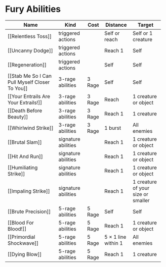 # Fury Abilities

| Name                                       | Kind                | Cost   | Distance            | Target                             |
| ------------------------------------------ | ------------------- | ------ | ------------------- | ---------------------------------- |
| [[Relentless Toss]]                            | triggered actions   |        | Self or reach       | Self or 1 creature                 |
| [[Uncanny Dodge]]                              | triggered actions   |        | Reach 1             | Self                               |
| [[Regeneration]]                               | triggered actions   |        | Self                | Self                               |
| [[Stab Me So I Can Pull Myself Closer To You]] | 3-rage abilities    | 3 Rage | Self                | Self                               |
| [[Your Entrails Are Your Extrails!]]           | 3-rage abilities    | 3 Rage | Reach               | 1 creature or object               |
| [[Death Before Beauty]]                        | 3-rage abilities    | 3 Rage | Reach 1             | 1 creature                         |
| [[Whirlwind Strike]]                           | 3-rage abilities    | 3 Rage | 1 burst             | All enemies                        |
| [[Brutal Slam]]                                | signature abilities |        | Reach 1             | 1 creature or object               |
| [[Hit And Run]]                                | signature abilities |        | Reach 1             | 1 creature or object               |
| [[Humiliating Strike]]                         | signature abilities |        | Reach 1             | 1 creature or object               |
| [[Impaling Strike]]                            | signature abilities |        | Reach 1             | 1 creature of your size or smaller |
| [[Brute Precision]]                            | 5-rage abilities    | 5 Rage | Self                | Self                               |
| [[Blood For Blood!]]                           | 5-rage abilities    | 5 Rage | Reach 1             | 1 creature or object               |
| [[Primordial Shockwave]]                       | 5-rage abilities    | 5 Rage | 5 × 1 line within 1 | All enemies                        |
| [[Dying Blow]]                                 | 5-rage abilities    | 5 Rage | Reach 1             | 1 creature                         |
